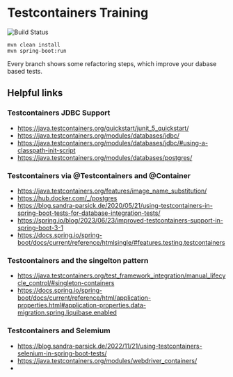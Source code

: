 # Testcontainers Training

![Build Status](https://github.com/sparsick/testcontainers-training/workflows/MavenBuild/badge.svg)

```
mvn clean install
mvn spring-boot:run
```

Every branch shows some refactoring steps, which improve your dabase based tests.

## Helpful links

### Testcontainers JDBC Support

- https://java.testcontainers.org/quickstart/junit_5_quickstart/
- https://java.testcontainers.org/modules/databases/jdbc/
- https://java.testcontainers.org/modules/databases/jdbc/#using-a-classpath-init-script
- https://java.testcontainers.org/modules/databases/postgres/


### Testcontainers via @Testcontainers and @Container

- https://java.testcontainers.org/features/image_name_substitution/
- https://hub.docker.com/_/postgres
- https://blog.sandra-parsick.de/2020/05/21/using-testcontainers-in-spring-boot-tests-for-database-integration-tests/
- https://spring.io/blog/2023/06/23/improved-testcontainers-support-in-spring-boot-3-1
- https://docs.spring.io/spring-boot/docs/current/reference/htmlsingle/#features.testing.testcontainers

### Testcontainers and the singelton pattern

- https://java.testcontainers.org/test_framework_integration/manual_lifecycle_control/#singleton-containers
- https://docs.spring.io/spring-boot/docs/current/reference/html/application-properties.html#application-properties.data-migration.spring.liquibase.enabled

### Testcontainers and Selemium

- https://blog.sandra-parsick.de/2022/11/21/using-testcontainers-selenium-in-spring-boot-tests/
- https://java.testcontainers.org/modules/webdriver_containers/
- 